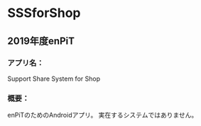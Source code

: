# SSSforShop
## 2019年度enPiT
### アプリ名：
Support Share System for Shop
### 概要：
enPiTのためのAndroidアプリ。
実在するシステムではありません。
